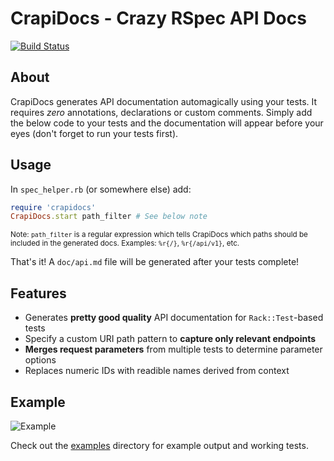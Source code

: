 # CrapiDocs - Crazy RSpec API Docs

[![Build Status](https://travis-ci.org/mikejholly/crapidocs.svg?branch=master)](https://travis-ci.org/mikejholly/crapidocs)

## About

CrapiDocs generates API documentation automagically using your tests. It requires _zero_
annotations, declarations or custom comments. Simply add the below code to your tests and the
documentation will appear before your eyes (don't forget to run your tests first).

## Usage

In `spec_helper.rb` (or somewhere else) add:

```ruby
require 'crapidocs'
CrapiDocs.start path_filter # See below note
```

<sub>Note: `path_filter` is a regular expression which tells CrapiDocs which paths should be
included in the generated docs. Examples: `%r{/}`, `%r{/api/v1}`, etc.</sub>

That's it! A `doc/api.md` file will be generated after your tests complete!

## Features

* Generates **pretty good quality** API documentation for `Rack::Test`-based tests
* Specify a custom URI path pattern to **capture only relevant endpoints**
* **Merges request parameters** from multiple tests to determine parameter options
* Replaces numeric IDs with readible names derived from context

## Example

![Example](http://i.imgur.com/6nvHC4C.png)

Check out the [examples](/example) directory for example output and working tests.

